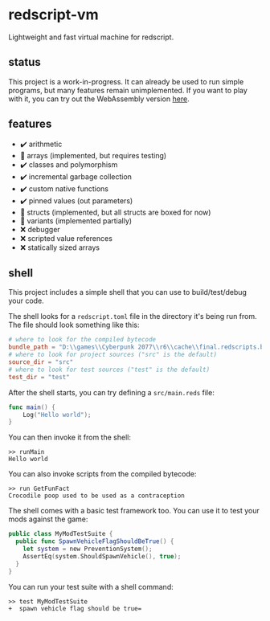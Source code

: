 # redscript-vm
Lightweight and fast virtual machine for redscript.

## status
This project is a work-in-progress. It can already be used to run simple programs, but many features remain unimplemented. If you want to play with it, you can try out the WebAssembly version [here](https://try-redscript.surge.sh).

## features
- ✔️ arithmetic
- 🚧 arrays (implemented, but requires testing)
- ✔️ classes and polymorphism
- ✔️ incremental garbage collection
- ✔️ custom native functions
- ✔️ pinned values (out parameters)
- 🚧 structs (implemented, but all structs are boxed for now)
- 🚧 variants (implemented partially)
- ❌ debugger
- ❌ scripted value references
- ❌ statically sized arrays

## shell
This project includes a simple shell that you can use to build/test/debug your code.

The shell looks for a `redscript.toml` file in the directory it's being run from.
The file should look something like this:
```toml
# where to look for the compiled bytecode
bundle_path = "D:\\games\\Cyberpunk 2077\\r6\\cache\\final.redscripts.bk"
# where to look for project sources ("src" is the default)
source_dir = "src"
# where to look for test sources ("test" is the default)
test_dir = "test"
```

After the shell starts, you can try defining a `src/main.reds` file:
```swift
func main() {
    Log("Hello world");
}
```
You can then invoke it from the shell:
```
>> runMain
Hello world
```
You can also invoke scripts from the compiled bytecode:
```
>> run GetFunFact
Crocodile poop used to be used as a contraception
```
The shell comes with a basic test framework too.
You can use it to test your mods against the game:
```swift
public class MyModTestSuite {
  public func SpawnVehicleFlagShouldBeTrue() {
    let system = new PreventionSystem();
    AssertEq(system.ShouldSpawnVehicle(), true);
  }
}
```
You can run your test suite with a shell command:
```
>> test MyModTestSuite
+  spawn vehicle flag should be true=
```
